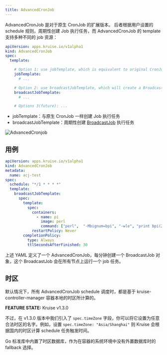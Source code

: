 ```yaml
---
title: AdvancedCronJob
---
```


AdvancedCronJob 是对于原生 CronJob 的扩展版本。
后者根据用户设置的 schedule 规则，周期性创建 Job 执行任务，而 AdvancedCronJob 的 template 支持多种不同的 job 资源：

```yaml
apiVersion: apps.kruise.io/v1alpha1
kind: AdvancedCronJob
spec:
  template:

    # Option 1: use jobTemplate, which is equivalent to original CronJob
    jobTemplate:
      # ...

    # Option 2: use broadcastJobTemplate, which will create a BroadcastJob object when cron schedule triggers
    broadcastJobTemplate:
      # ...

    # Options 3(future): ...
```

- jobTemplate：与原生 CronJob 一样创建 Job 执行任务
- broadcastJobTemplate：周期性创建 [BroadcastJob](./broadcastjob) 执行任务

![AdvancedCronjob](/img/docs/user-manuals/advancedcronjob.png)

## 用例

```yaml
apiVersion: apps.kruise.io/v1alpha1
kind: AdvancedCronJob
metadata:
  name: acj-test
spec:
  schedule: "*/1 * * * *"
  template:
    broadcastJobTemplate:
      spec:
        template:
          spec:
            containers:
              - name: pi
                image: perl
                command: ["perl",  "-Mbignum=bpi", "-wle", "print bpi(2000)"]
            restartPolicy: Never
        completionPolicy:
          type: Always
          ttlSecondsAfterFinished: 30
```

上述 YAML 定义了一个 AdvancedCronJob，每分钟创建一个 BroadcastJob 对象，这个 BroadcastJob 会在所有节点上运行一个 job 任务。

## 时区

默认情况下，所有 AdvancedCronJob schedule 调度时，都是基于 kruise-controller-manager 容器本地的时区所计算的。

**FEATURE STATE:** Kruise v1.3.0

不过，在 v1.3.0 版本中我们引入了 `spec.timeZone` 字段，你可以将它设置为任意合法时区的名字。例如，设置 `spec.timeZone: "Asia/Shanghai"` 则 Kruise 会根据国内的时区计算 schedule 任务触发时间。

Go 标准库中内置了时区数据库，作为在容器的系统环境中没有外置数据库时的 fallback 选择。
